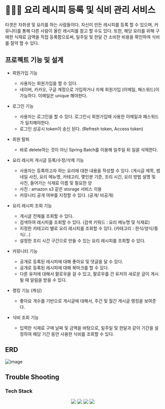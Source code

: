 #  👩🏻‍🍳 요리 레시피 등록 및 식비 관리 서비스
타겟은 자취생 및 요리를 하는 사람들이다. 자신이 만든 레시피를 등록 할 수 있으며, 커뮤니티를 통해 다른 사람이 올린 레시피를 참고 할 수도 있다. 
또한, 해당 요리를 위해 구매한 식재료 금액을 직접 등록함으로써, 일주일 및 한달 간 소비한 비용을 확인하여 식비를 절약 할 수 있다.

## 프로젝트 기능 및 설계
- 회원가입 기능
  - 사용자는 회원가입을 할 수 있다.
  - 네이버, 카카오, 구글 계정으로 가입하거나 자체 회원가입 (이메일, 패스워드)이 가능하다. 이메일은 unique 해야한다. 

- 로그인 기능
  - 사용자는 로그인을 할 수 있다. 로그인시 회원가입때 사용한 이메일과 패스워드가 일치해야한다.
  - 로그인 성공시 token이 송신 된다. (Refresh token, Access token)
 
- 회원 탈퇴
   - 바로 delete하는 것이 아닌 Spring Batch를 이용해 일주일 뒤 일괄 삭제한다.

- 요리 레시피 게시글 등록/수정/삭제 기능 
  - 사용자는 등록하고자 하는 요리에 대한 내용을 작성할 수 있다.
    (게시글 제목, 썸네일 사진, 요리 메뉴명, 카테고리, 몇인분 기준, 조리 시간, 요리 방법 설명 및 사진, 들어가는 식재료 이름 및 필요한 양
  - 사진 : amazon s3 같은 storage 서비스 이용
  - 커뮤니티 공개 여부를 지정할 수 있다. (공개/ 비공개)

- 요리 레시피 조회 기능
  - 게시글 전체를 조회할 수 있다.
  - 검색하여 레시피를 조회할 수 있다. (검색 키워드 : 요리 메뉴명 및 식재료)
  - 지정한 카테고리 별로 요리 레시피를 조회할 수 있다. (카테고리 : 한식/양식/중식/...)
  - 설정한 조리 시간 구간으로 만들 수 있는 요리 레시피를 조회할 수 있다.

- 커뮤니티 기능
  - 공개로 등록된 레시피에 대해 좋아요 및 댓글을 달 수 있다.
  - 공개로 등록된 레시피에 대해 북마크를 할 수 있다.
  - 다른 유저에 대해서 팔로우을 걸 수 있고, 팔로우를 건 유저의 새로운 글이 게시될 때 알림을 받을 수 있다.
 
- 랭킹 기능 (캐싱)
  - 좋아요 개수를 기반으로 게시글에 대해서, 주간 및 월간 게시글 랭킹을 보여준다. 

- 식비 조회 기능
  - 입력한 식재료 구매 날짜 및 금액을 바탕으로, 일주일 및 한달과 같이 기간을 설정하여 해당 기간 동안 사용한 식비를 조회할 수 있다.

## ERD 
![image](https://github.com/withbeluga/CookProject/assets/128959426/144f7a71-9e31-41cb-94ba-aa677e488ec8)

## Trouble Shooting


### Tech Stack
<div align=center> 
  <img src="https://img.shields.io/badge/java-007396?style=for-the-badge&logo=java&logoColor=white"> 
  <img src="https://img.shields.io/badge/spring-6DB33F?style=for-the-badge&logo=spring&logoColor=white"> 
  <img src="https://img.shields.io/badge/mysql-4479A1?style=for-the-badge&logo=mysql&logoColor=white"> 
  <img src="https://img.shields.io/badge/git-F05032?style=for-the-badge&logo=git&logoColor=white">
</div>
